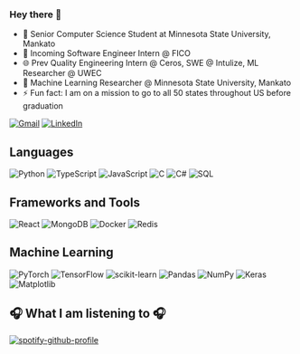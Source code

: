 
### Hey there 👋

- 💼 Senior Computer Science Student at Minnesota State University, Mankato
- 🎥 Incoming Software Engineer Intern @ FICO
- 🌐 Prev Quality Engineering Intern @ Ceros, SWE @ Intulize, ML Researcher @ UWEC
- 🔭 Machine Learning Researcher @  Minnesota State University, Mankato
- ⚡ Fun fact: I am on a mission to go to all 50 states throughout US before graduation
 

[![Gmail](https://img.shields.io/badge/-Gmail-D14836?style=for-the-badge&logo=Gmail&logoColor=white)](mailto:tinsay3665@gmail.com)
[![LinkedIn](https://img.shields.io/badge/-LinkedIn-blue?style=for-the-badge&logo=LinkedIn&logoColor=white)](https://www.linkedin.com/in/tinsay-gebremariam/)

## Languages
![Python](https://img.shields.io/badge/python-3670A0?style=for-the-badge&logo=python&logoColor=ffdd54)
![TypeScript](https://img.shields.io/badge/typescript-%23007ACC.svg?style=for-the-badge&logo=typescript&logoColor=white)
![JavaScript](https://img.shields.io/badge/javascript-%23323330.svg?style=for-the-badge&logo=javascript&logoColor=%23F7DF1E)
![C](https://img.shields.io/badge/c-%2300599C.svg?style=for-the-badge&logo=c&logoColor=white)
![C#](https://img.shields.io/badge/c%23-%23239120.svg?style=for-the-badge&logo=csharp&logoColor=white)
![SQL](https://img.shields.io/badge/c%23-%23239120.svg?style=for-the-badge&logo=csharp&logoColor=white)


## Frameworks and Tools

![React](https://img.shields.io/badge/React-20232A?style=for-the-badge&logo=react&logoColor=61DAFB)
![MongoDB](https://img.shields.io/badge/MongoDB-%234ea94b.svg?style=for-the-badge&logo=mongodb&logoColor=white)
![Docker](https://img.shields.io/badge/docker-%230db7ed.svg?style=for-the-badge&logo=docker&logoColor=white)
![Redis](https://img.shields.io/badge/redis-%23DD0031.svg?&style=for-the-badge&logo=redis&logoColor=white)

## Machine Learning
![PyTorch](https://img.shields.io/badge/PyTorch-%23EE4C2C.svg?style=for-the-badge&logo=PyTorch&logoColor=white)
![TensorFlow](https://img.shields.io/badge/TensorFlow-%23FF6F00.svg?style=for-the-badge&logo=TensorFlow&logoColor=white) 
![scikit-learn](https://img.shields.io/badge/scikit--learn-%23F7931E.svg?style=for-the-badge&logo=scikit-learn&logoColor=white)
![Pandas](https://img.shields.io/badge/pandas-%23150458.svg?style=for-the-badge&logo=pandas&logoColor=white)
![NumPy](https://img.shields.io/badge/numpy-%23013243.svg?style=for-the-badge&logo=numpy&logoColor=white)
![Keras](https://img.shields.io/badge/Keras-%23D00000.svg?style=for-the-badge&logo=Keras&logoColor=white)
![Matplotlib](https://img.shields.io/badge/Matplotlib-%23ffffff.svg?style=for-the-badge&logo=Matplotlib&logoColor=black)


## 🎧 What I am listening to 🎧

[![spotify-github-profile](https://spotify-github-profile.kittinanx.com/api/view?uid=49g1pe18e5cf7t6f7cj1vbjtp&cover_image=true&theme=novatorem&show_offline=false&background_color=121212&interchange=false&bar_color=53b14f&bar_color_cover=false)]([https://open.spotify.com/user/49g1pe18e5cf7t6f7cj1vbjtp?si=3a0bac1db0504d25](https://open.spotify.com/track/3hj6jHDmZfoQdukMi6bWF6))
